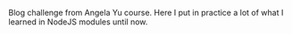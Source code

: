 Blog challenge from Angela Yu course. Here I put in practice a lot of what I learned in NodeJS modules until now.
